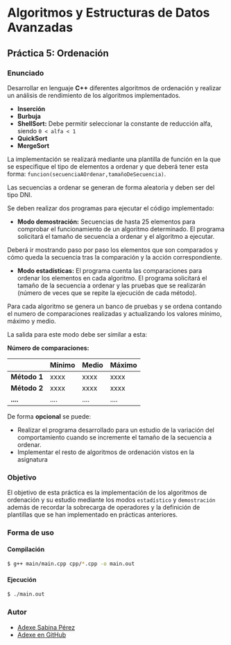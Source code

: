 # Algoritmos y Estructuras de Datos Avanzadas

## Práctica 5: Ordenación

### Enunciado
Desarrollar en lenguaje **C++** diferentes algoritmos de ordenación y realizar un análisis de rendimiento de los algoritmos implementados.

* **Inserción**
* **Burbuja**
* **ShellSort:** Debe permitir seleccionar la constante de reducción alfa, siendo `0 < alfa < 1`
* **QuickSort**
* **MergeSort**

La implementación se realizará mediante una plantilla de función en la que se especifique el tipo de elementos a ordenar y que deberá tener esta forma: `funcion(secuenciaAOrdenar,tamañoDeSecuencia)`.

Las secuencias a ordenar se generan de forma aleatoria y deben ser del tipo DNI.

Se deben realizar dos programas para ejecutar el código implementado:

* **Modo demostración:** Secuencias de hasta 25 elementos para comprobar el funcionamiento de un algoritmo determinado. El programa solicitará el tamaño de secuencia a ordenar y el algoritmo a ejecutar.

 Deberá ir  mostrando paso por paso los elementos que son comparados y cómo queda la secuencia tras la comparación y la acción correspondiente.

* **Modo estadísticas:** El programa cuenta las comparaciones para ordenar los elementos en cada algoritmo. El programa solicitará el tamaño de la secuencia a ordenar y las pruebas que se realizarán (número de veces que se repite la ejecución de cada método).

 Para cada algoritmo se genera un banco de pruebas y se ordena contando el numero de comparaciones realizadas y actualizando los valores mínimo, máximo y medio.

 La salida para este modo debe ser similar a esta:

 **Número de comparaciones:**

|            | Mínimo   |  Medio   |  Máximo  |
|------------|----------|----------|----------|
|**Método 1**|   xxxx   |   xxxx   |   xxxx   |
|**Método 2**|   xxxx   |   xxxx   |   xxxx   |
|  **....**  |   ....   |   ....   |   ....   |

De forma **opcional** se puede:
* Realizar el programa desarrollado para un estudio de la variación del comportamiento cuando se incremente el tamaño de la secuencia a ordenar.
* Implementar el resto de algoritmos de ordenación vistos en la asignatura

### Objetivo
El objetivo de esta práctica es la implementación de los algoritmos de ordenación y su estudio mediante los modos `estadístico` y `demostración` además de recordar la sobrecarga de operadores y la definición de plantillas que se han implementado en prácticas anteriores.

### Forma de uso

#### Compilación

```bash
$ g++ main/main.cpp cpp/*.cpp -o main.out
```

#### Ejecución

```bash
$ ./main.out
```

### Autor

* [Adexe Sabina Pérez](http://alu0100769609.github.io)
* [Adexe en GitHub](http://github.com/alu0100769609)
